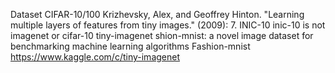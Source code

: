 Dataset 
 CIFAR-10/100 Krizhevsky, Alex, and Geoffrey Hinton. "Learning multiple layers of features from tiny images." (2009): 7.
 INIC-10 inic-10 is not imagenet or cifar-10
 tiny-imagenet shion-mnist: a novel image dataset for benchmarking machine learning algorithms
 Fashion-mnist  https://www.kaggle.com/c/tiny-imagenet
 
